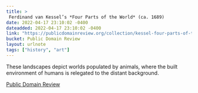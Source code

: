 ```yaml
---
title: > 
 Ferdinand van Kessel’s *Four Parts of the World* (ca. 1689)
date: 2022-04-17 23:10:02 -0400
dateadded: 2022-04-17 23:10:02 -0400
link: "https://publicdomainreview.org/collection/kessel-four-parts-of-the-world"
bucket: Public Domain Review
layout: urlnote
tags: ["history", "art"]
--- 
```

These landscapes depict worlds populated by animals, where the built environment of humans is relegated to the distant background. 
 <!-- end excerpt --> 
<div class='bucket'><a class='internal-link' href='/buckets/public-domain-review'>Public Domain Review</a></div> 
